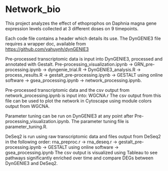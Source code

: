 # Network_bio

This project analyzes the effect of ethoprophos on Daphnia magna gene expression levels collected at 3 different doses on 9 timepoints.

Each code file contains a header which details its use.
The DynGENIE3 file requires a wrapper doc, available from https://github.com/vahuynh/dynGENIE3

Pre-processed transcriptomic data is input into DynGENIE3, processed and annotated with Gestalt.
Pre-processing_visualization.ipynb -> GRN_pre-processing.ipynb -> dyngenie_trial.R -> DynGENIE3_analysis.R -> process_results.R -> gestalt_pre-processing.ipynb -> GESTALT using online software -> gsea_processing.ipynb -> network_processing.ipynb.

Pre-processed transcriptomic data and the csv output from network_processing.ipynb is input into:
WGCNA.r 
The csv output from this file can be used to plot the network in Cytoscape using module colors output from WGCNA. 

Parameter tuning can be run on DynGENIE3 at any point after Pre-processing_visualization.ipynb. The parameter tuning file is parameter_tuning.R.

DeSeq2 is run using raw transcriptomic data and files output from DeSeq2 in the following order:
rna_preproc.r -> rna_deseq.r -> gestalt_pre-processing.ipynb -> GESTALT using online software -> gsea_processing.ipynb 
The csv output is visualized using Tableau to see pathways significantly enriched over time and compare DEGs between DynGENIE3 and DeSeq2. 
